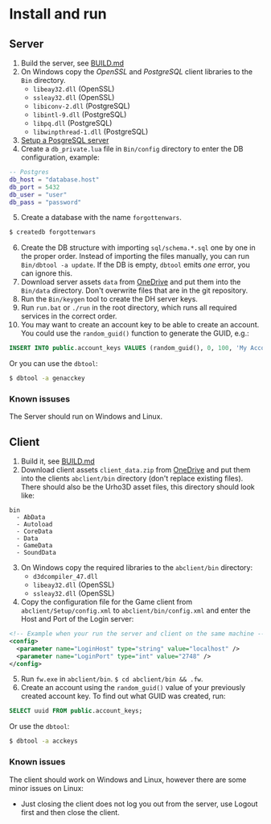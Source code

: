 # Install and run

## Server

1. Build the server, see [BUILD.md](BUILD.md)
2. On Windows copy the *OpenSSL* and *PostgreSQL* client libraries to the `Bin` directory.
    * `libeay32.dll` (OpenSSL)
    * `ssleay32.dll` (OpenSSL)
    * `libiconv-2.dll` (PostgreSQL)
    * `libintl-9.dll` (PostgreSQL)
    * `libpq.dll` (PostgreSQL)
    * `libwinpthread-1.dll` (PostgreSQL)
3. [Setup a PosgreSQL server](https://wiki.archlinux.org/index.php/PostgreSQL)
4. Create a `db_private.lua` file in `Bin/config` directory to enter the DB configuration, example:
~~~lua
-- Postgres
db_host = "database.host"
db_port = 5432
db_user = "user"
db_pass = "password"
~~~
5. Create a database with the name `forgottenwars`.
~~~sh
$ createdb forgottenwars
~~~
6. Create the DB structure with importing `sql/schema.*.sql` one by one in the proper order. Instead of importing the files manually, you can run `Bin/dbtool -a update`. If the DB is empty, `dbtool` emits *one* error, you can ignore this.
7. Download server assets `data` from [OneDrive](https://1drv.ms/f/s!Ajy_fJI3BLBobOAOXZ47wtBgdBg) and put them into the `Bin/data` directory. Don't overwrite files that are in the git repository.
8. Run the `Bin/keygen` tool to create the DH server keys.
9. Run `run.bat` or `./run` in the root directory, which runs all required services in the correct order.
10. You may want to create an account key to be able to create an account. You could use the `random_guid()` function to generate the GUID, e.g.:
~~~sql
INSERT INTO public.account_keys VALUES (random_guid(), 0, 100, 'My Account Key', 2, 1, '');
~~~
Or you can use the `dbtool`:
~~~sh
$ dbtool -a genacckey
~~~

### Known issuses

The Server should run on Windows and Linux.

## Client

1. Build it, see [BUILD.md](BUILD.md)
2. Download client assets `client_data.zip` from [OneDrive](https://1drv.ms/f/s!Ajy_fJI3BLBobOAOXZ47wtBgdBg) and put them into the clients `abclient/bin` directory (don't replace existing files). There should also be the Urho3D asset files, this directory should look like:
~~~plain
bin
  - AbData
  - Autoload
  - CoreData
  - Data
  - GameData
  - SoundData
~~~
3. On Windows copy the required libraries to the `abclient/bin` directory:
    * `d3dcompiler_47.dll`
    * `libeay32.dll` (OpenSSL)
    * `ssleay32.dll` (OpenSSL)
4. Copy the configuration file for the Game client from `abclient/Setup/config.xml` to `abclient/bin/config.xml` and enter the Host and Port of the Login server:
~~~xml
<!-- Example when your run the server and client on the same machine -->
<config>
  <parameter name="LoginHost" type="string" value="localhost" />
  <parameter name="LoginPort" type="int" value="2748" />
</config>
~~~
5. Run `fw.exe` in `abclient/bin`. `$ cd abclient/bin && .fw`.
6. Create an account using the `random_guid()` value of your previously created account key. To find out what GUID was created, run:
~~~sql
SELECT uuid FROM public.account_keys;
~~~
Or use the `dbtool`:
~~~sh
$ dbtool -a acckeys
~~~

### Known issues

The client should work on Windows and Linux, however there are some minor issues
on Linux:

* Just closing the client does not log you out from the server, use Logout first and then close the client.
